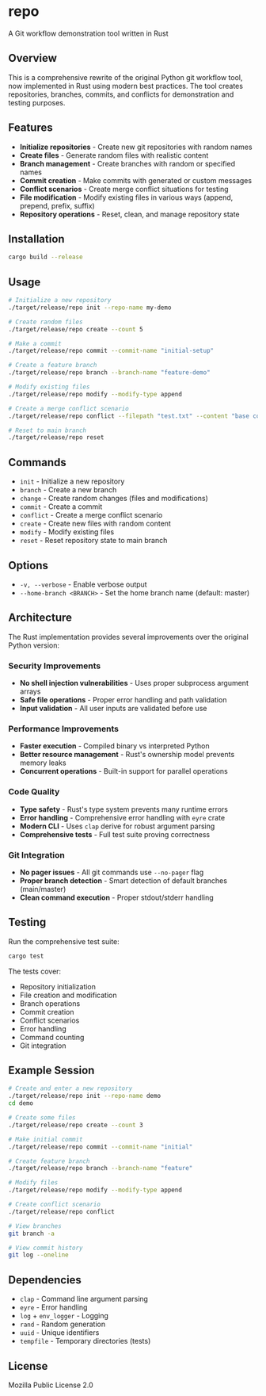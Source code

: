 # repo

A Git workflow demonstration tool written in Rust

## Overview

This is a comprehensive rewrite of the original Python git workflow tool, now implemented in Rust using modern best practices. The tool creates repositories, branches, commits, and conflicts for demonstration and testing purposes.

## Features

- **Initialize repositories** - Create new git repositories with random names
- **Create files** - Generate random files with realistic content
- **Branch management** - Create branches with random or specified names
- **Commit creation** - Make commits with generated or custom messages
- **Conflict scenarios** - Create merge conflict situations for testing
- **File modification** - Modify existing files in various ways (append, prepend, prefix, suffix)
- **Repository operations** - Reset, clean, and manage repository state

## Installation

```bash
cargo build --release
```

## Usage

```bash
# Initialize a new repository
./target/release/repo init --repo-name my-demo

# Create random files
./target/release/repo create --count 5

# Make a commit
./target/release/repo commit --commit-name "initial-setup"

# Create a feature branch
./target/release/repo branch --branch-name "feature-demo"

# Modify existing files
./target/release/repo modify --modify-type append

# Create a merge conflict scenario
./target/release/repo conflict --filepath "test.txt" --content "base content"

# Reset to main branch
./target/release/repo reset
```

## Commands

- `init` - Initialize a new repository
- `branch` - Create a new branch
- `change` - Create random changes (files and modifications)
- `commit` - Create a commit
- `conflict` - Create a merge conflict scenario
- `create` - Create new files with random content
- `modify` - Modify existing files
- `reset` - Reset repository state to main branch

## Options

- `-v, --verbose` - Enable verbose output
- `--home-branch <BRANCH>` - Set the home branch name (default: master)

## Architecture

The Rust implementation provides several improvements over the original Python version:

### Security Improvements
- **No shell injection vulnerabilities** - Uses proper subprocess argument arrays
- **Safe file operations** - Proper error handling and path validation
- **Input validation** - All user inputs are validated before use

### Performance Improvements
- **Faster execution** - Compiled binary vs interpreted Python
- **Better resource management** - Rust's ownership model prevents memory leaks
- **Concurrent operations** - Built-in support for parallel operations

### Code Quality
- **Type safety** - Rust's type system prevents many runtime errors
- **Error handling** - Comprehensive error handling with `eyre` crate
- **Modern CLI** - Uses `clap` derive for robust argument parsing
- **Comprehensive tests** - Full test suite proving correctness

### Git Integration
- **No pager issues** - All git commands use `--no-pager` flag
- **Proper branch detection** - Smart detection of default branches (main/master)
- **Clean command execution** - Proper stdout/stderr handling

## Testing

Run the comprehensive test suite:

```bash
cargo test
```

The tests cover:
- Repository initialization
- File creation and modification
- Branch operations
- Commit creation
- Conflict scenarios
- Error handling
- Command counting
- Git integration

## Example Session

```bash
# Create and enter a new repository
./target/release/repo init --repo-name demo
cd demo

# Create some files
./target/release/repo create --count 3

# Make initial commit
./target/release/repo commit --commit-name "initial"

# Create feature branch
./target/release/repo branch --branch-name "feature"

# Modify files
./target/release/repo modify --modify-type append

# Create conflict scenario
./target/release/repo conflict

# View branches
git branch -a

# View commit history
git log --oneline
```

## Dependencies

- `clap` - Command line argument parsing
- `eyre` - Error handling
- `log` + `env_logger` - Logging
- `rand` - Random generation
- `uuid` - Unique identifiers
- `tempfile` - Temporary directories (tests)

## License

Mozilla Public License 2.0
